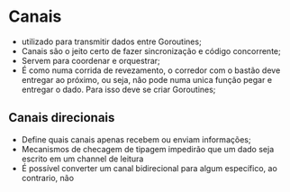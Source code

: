 # Canais

- utilizado para transmitir dados entre Goroutines;
- Canais são o jeito certo de fazer sincronização e código concorrente;
- Servem para coordenar e orquestrar;
- É como numa corrida de revezamento, o corredor com o bastão deve entregar ao próximo, ou seja, não pode numa unica função pegar e entregar o dado. Para isso deve se criar Goroutines;

## Canais direcionais

- Define quais canais apenas recebem ou enviam informações;
- Mecanismos de checagem de tipagem impedirão que um dado seja escrito em um channel de leitura
- É possível converter um canal bidirecional para algum específico, ao contrario, não
